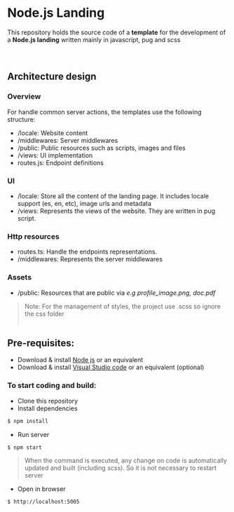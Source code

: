 # Node.js Landing

This repository holds the source code of a **template** for the development of a **Node.js landing** written mainly in javascript, pug and scss
<br/><br/><br/>

## Architecture design

### Overview ### 
For handle common server actions, the templates use the following structure:
  - /locale: Website content
  - /middlewares: Server middlewares
  - /public: Public resources such as scripts, images and files
  - /views: UI implementation
  - routes.js: Endpoint definitions

### UI ###
  - /locale: Store all the content of the landing page. It includes locale support (es, en, etc), image urls and metadata
  - /views: Represents the views of the website. They are written in pug script.

### Http resources ###
  - routes.ts: Handle the endpoints representations. 
  - /middlewares: Represents the server middlewares 

### Assets ###
  - /public: Resources that are public via  *e.g profile_image.png, doc.pdf*
  > Note: For the management of styles, the project use .scss so ignore the css folder
<br/><br/>

## Pre-requisites:

 * Download & install [Node js](https://nodejs.org/en/download/) or an equivalent
 * Download & install [Visual Studio code](https://code.visualstudio.com/) or an equivalent (optional)

### To start coding and build:

 * Clone this repository
 * Install dependencies
 ```bash
 $ npm install
 ```
 * Run server
 ```bash
$ npm start
 ```
  > When the command is executed, any change on code is automatically updated and built (including scss). So it is not necessary to restart server
 * Open in browser
 ```bash
$ http://localhost:5005
 ```
